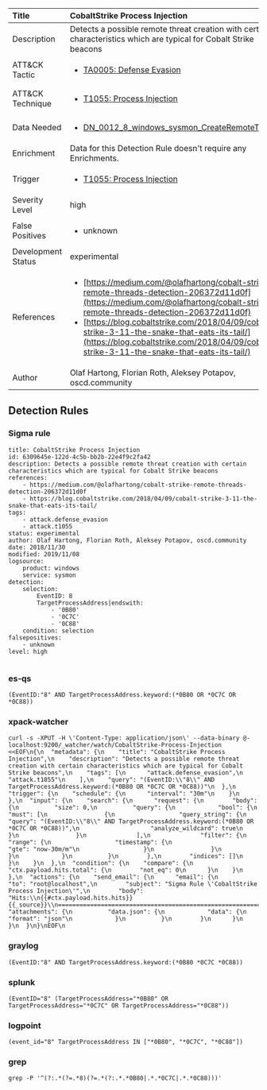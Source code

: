 | Title                | CobaltStrike Process Injection                                                                                                                                                 |
|:---------------------|:------------------------------------------------------------------------------------------------------------------------------------------------------------|
| Description          | Detects a possible remote threat creation with certain characteristics which are typical for Cobalt Strike beacons                                                                                                                                           |
| ATT&amp;CK Tactic    |  <ul><li>[TA0005: Defense Evasion](https://attack.mitre.org/tactics/TA0005)</li></ul>  |
| ATT&amp;CK Technique | <ul><li>[T1055: Process Injection](https://attack.mitre.org/techniques/T1055)</li></ul>  |
| Data Needed          | <ul><li>[DN_0012_8_windows_sysmon_CreateRemoteThread](../Data_Needed/DN_0012_8_windows_sysmon_CreateRemoteThread.md)</li></ul>  |
| Enrichment           |  Data for this Detection Rule doesn't require any Enrichments.  |
| Trigger              | <ul><li>[T1055: Process Injection](../Triggers/T1055.md)</li></ul>  |
| Severity Level       | high |
| False Positives      | <ul><li>unknown</li></ul>  |
| Development Status   | experimental |
| References           | <ul><li>[https://medium.com/@olafhartong/cobalt-strike-remote-threads-detection-206372d11d0f](https://medium.com/@olafhartong/cobalt-strike-remote-threads-detection-206372d11d0f)</li><li>[https://blog.cobaltstrike.com/2018/04/09/cobalt-strike-3-11-the-snake-that-eats-its-tail/](https://blog.cobaltstrike.com/2018/04/09/cobalt-strike-3-11-the-snake-that-eats-its-tail/)</li></ul>  |
| Author               | Olaf Hartong, Florian Roth, Aleksey Potapov, oscd.community |


## Detection Rules

### Sigma rule

```
title: CobaltStrike Process Injection
id: 6309645e-122d-4c5b-bb2b-22e4f9c2fa42
description: Detects a possible remote threat creation with certain characteristics which are typical for Cobalt Strike beacons
references:
    - https://medium.com/@olafhartong/cobalt-strike-remote-threads-detection-206372d11d0f
    - https://blog.cobaltstrike.com/2018/04/09/cobalt-strike-3-11-the-snake-that-eats-its-tail/
tags:
    - attack.defense_evasion
    - attack.t1055
status: experimental
author: Olaf Hartong, Florian Roth, Aleksey Potapov, oscd.community
date: 2018/11/30
modified: 2019/11/08
logsource:
    product: windows
    service: sysmon
detection:
    selection:
        EventID: 8
        TargetProcessAddress|endswith: 
            - '0B80'
            - '0C7C'
            - '0C88'
    condition: selection
falsepositives:
    - unknown
level: high


```





### es-qs
    
```
(EventID:"8" AND TargetProcessAddress.keyword:(*0B80 OR *0C7C OR *0C88))
```


### xpack-watcher
    
```
curl -s -XPUT -H \'Content-Type: application/json\' --data-binary @- localhost:9200/_watcher/watch/CobaltStrike-Process-Injection <<EOF\n{\n  "metadata": {\n    "title": "CobaltStrike Process Injection",\n    "description": "Detects a possible remote threat creation with certain characteristics which are typical for Cobalt Strike beacons",\n    "tags": [\n      "attack.defense_evasion",\n      "attack.t1055"\n    ],\n    "query": "(EventID:\\"8\\" AND TargetProcessAddress.keyword:(*0B80 OR *0C7C OR *0C88))"\n  },\n  "trigger": {\n    "schedule": {\n      "interval": "30m"\n    }\n  },\n  "input": {\n    "search": {\n      "request": {\n        "body": {\n          "size": 0,\n          "query": {\n            "bool": {\n              "must": [\n                {\n                  "query_string": {\n                    "query": "(EventID:\\"8\\" AND TargetProcessAddress.keyword:(*0B80 OR *0C7C OR *0C88))",\n                    "analyze_wildcard": true\n                  }\n                }\n              ],\n              "filter": {\n                "range": {\n                  "timestamp": {\n                    "gte": "now-30m/m"\n                  }\n                }\n              }\n            }\n          }\n        },\n        "indices": []\n      }\n    }\n  },\n  "condition": {\n    "compare": {\n      "ctx.payload.hits.total": {\n        "not_eq": 0\n      }\n    }\n  },\n  "actions": {\n    "send_email": {\n      "email": {\n        "to": "root@localhost",\n        "subject": "Sigma Rule \'CobaltStrike Process Injection\'",\n        "body": "Hits:\\n{{#ctx.payload.hits.hits}}{{_source}}\\n================================================================================\\n{{/ctx.payload.hits.hits}}",\n        "attachments": {\n          "data.json": {\n            "data": {\n              "format": "json"\n            }\n          }\n        }\n      }\n    }\n  }\n}\nEOF\n
```


### graylog
    
```
(EventID:"8" AND TargetProcessAddress.keyword:(*0B80 *0C7C *0C88))
```


### splunk
    
```
(EventID="8" (TargetProcessAddress="*0B80" OR TargetProcessAddress="*0C7C" OR TargetProcessAddress="*0C88"))
```


### logpoint
    
```
(event_id="8" TargetProcessAddress IN ["*0B80", "*0C7C", "*0C88"])
```


### grep
    
```
grep -P '^(?:.*(?=.*8)(?=.*(?:.*.*0B80|.*.*0C7C|.*.*0C88)))'
```



